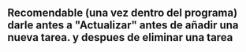 <h2>Recomendable (una vez dentro del programa) darle antes a "Actualizar" antes de añadir una nueva tarea. y despues de eliminar una tarea</h2>
